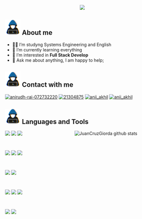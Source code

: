 <p align="center">
  <a href="https://github.com/DenverCoder1/readme-typing-svg"><img src="https://readme-typing-svg.herokuapp.com?font=Time+New+Roman&color=cyan&size=25&center=true&vCenter=true&width=600&height=100&lines=Hi+there+,+I'm+Juan+Cruz+-+a+devoloper+👋;"></a>
</p>

## <picture><img src = "https://github.com/0xAbdulKhalid/0xAbdulKhalid/raw/main/assets/mdImages/about_me.gif" width = 50px></picture> **About me**
- 🧑‍🎓 I’m studyng Systems Engineering and English 
- 🌱 I’m currently learning everything 
- 🔭 I’m interested in __Full Stack Develop__
- 💬 Ask me about anything, I am happy to help;



## <picture><img src = "https://github.com/0xAbdulKhalid/0xAbdulKhalid/raw/main/assets/mdImages/about_me.gif" width = 50px></picture> **Contact with me**
<a href="https://www.linkedin.com/in/juancruzgiorda/" target="blank"><img align="center" src="https://raw.githubusercontent.com/rahuldkjain/github-profile-readme-generator/master/src/images/icons/Social/linked-in-alt.svg" alt="anirudh-rai-072732220" height="30" width="40" /></a>
<a href="https://twitter.com/JCruz94115" target="blank"><img align="center" src="https://raw.githubusercontent.com/rahuldkjain/github-profile-readme-generator/master/src/images/icons/Social/twitter.svg" alt="21304875" height="30" width="40" /></a>
<a href="https://discord.com/channels/@juangiorda" target="blank"><img align="center" src="https://raw.githubusercontent.com/rahuldkjain/github-profile-readme-generator/master/src/images/icons/Social/discord.svg" alt="anii_akhil" height="30" width="40" /></a>
<a href="https://www.instagram.com/juan_giorda/" target="blank"><img align="center" src="https://raw.githubusercontent.com/rahuldkjain/github-profile-readme-generator/master/src/images/icons/Social/instagram.svg" alt="anii_akhil" height="30" width="40" /></a>
</p>



## <picture><img src = "https://github.com/0xAbdulKhalid/0xAbdulKhalid/raw/main/assets/mdImages/about_me.gif" width = 50px></picture> **Languages and Tools** 

<p>
  <a href="https://github.com/JuanCruzGiorda">
    <img width="55%" align="right" alt="JuanCruzGiorda github stats" src="https://github-readme-stats.vercel.app/api?username=JuanCruzGiorda&show_icons=true&hide_border=true" />
  </a>

  <code><img width="7.5%" src="https://cdn.jsdelivr.net/gh/devicons/devicon/icons/c/c-original.svg"/></code>
  <code><img width="7.5%" src="https://cdn.jsdelivr.net/gh/devicons/devicon/icons/python/python-original.svg"/></code>
  <code><img width="7.5%" src="https://cdn.jsdelivr.net/gh/devicons/devicon/icons/kotlin/kotlin-original.svg"/></code>

   <br />
   
  <code><img width="7.5%" src="https://cdn.jsdelivr.net/gh/devicons/devicon/icons/html5/html5-original.svg"/></code>
  <code><img width="7.5%" src="https://cdn.jsdelivr.net/gh/devicons/devicon/icons/css3/css3-original.svg"/></code>
  <code><img width="7.5%" src="https://cdn.jsdelivr.net/gh/devicons/devicon/icons/javascript/javascript-original.svg"/></code>

  <br />
  
  <code><img width="7.5%" src="https://cdn.jsdelivr.net/gh/devicons/devicon/icons/react/react-original.svg"/></code>
  <code><img width="7.5%" src="https://cdn.jsdelivr.net/gh/devicons/devicon/icons/vuejs/vuejs-original.svg"/></code>

  <br />

  <code><img width="7.5%" src="https://cdn.jsdelivr.net/gh/devicons/devicon/icons/nodejs/nodejs-original-wordmark.svg"/></code>
  <code><img width="7.5%" src="https://cdn.jsdelivr.net/gh/devicons/devicon/icons/postgresql/postgresql-plain-wordmark.svg" /></code>
  <code><img width="7.5%" src="https://cdn.jsdelivr.net/gh/devicons/devicon/icons/mysql/mysql-original-wordmark.svg" /></code>

  <br />
  
  <code><img width="7.5%" src="https://cdn.jsdelivr.net/gh/devicons/devicon/icons/git/git-original.svg" /></code>
  <code><img width="7.5%" src="https://cdn.jsdelivr.net/gh/devicons/devicon/icons/bash/bash-original.svg" /></code>
  <br />

</p>
